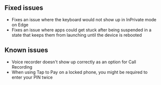 ## Fixed issues
- Fixes an issue where the keyboard would not show up in InPrivate mode on Edge
- Fixes an issue where apps could get stuck after being suspended in a state that keeps them from launching until the device is rebooted

## Known issues
- Voice recorder doesn't show up correctly as an option for Call Recording
- When using Tap to Pay on a locked phone, you might be required to enter your PIN twice